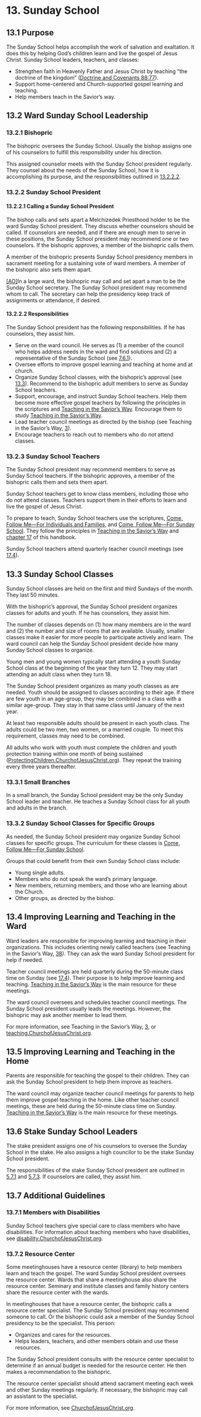 # 13. Sunday School

## 13.1 Purpose

The Sunday School helps accomplish the work of salvation and exaltation. It does this by helping God’s children learn and live the gospel of Jesus Christ. Sunday School leaders, teachers, and classes:

* Strengthen faith in Heavenly Father and Jesus Christ by teaching “the doctrine of the kingdom” ([Doctrine and Covenants 88:77](/study/scriptures/dc-testament/dc/88.77?lang=eng#p77)).
* Support home-centered and Church-supported gospel learning and teaching.
* Help members teach in the Savior’s way.
## 13.2 Ward Sunday School Leadership

### 13.2.1 Bishopric

The bishopric oversees the Sunday School. Usually the bishop assigns one of his counselors to fulfill this responsibility under his direction.

This assigned counselor meets with the Sunday School president regularly. They counsel about the needs of the Sunday School, how it is accomplishing its purpose, and the responsibilities outlined in [13.2.2.2](/study/manual/general-handbook/13-sunday-school?lang=eng¶=title_number33-p100#title_number33).

### 13.2.2 Sunday School President

#### 13.2.2.1 Calling a Sunday School President

The bishop calls and sets apart a Melchizedek Priesthood holder to be the ward Sunday School president. They discuss whether counselors should be called. If counselors are needed, and if there are enough men to serve in these positions, the Sunday School president may recommend one or two counselors. If the bishopric approves, a member of the bishopric calls them.

A member of the bishopric presents Sunday School presidency members in sacrament meeting for a sustaining vote of ward members. A member of the bishopric also sets them apart.

[[AO]](0-introductory-overview.md#02-adaptation-and-optional-resources)In a large ward, the bishopric may call and set apart a man to be the Sunday School secretary. The Sunday School president may recommend whom to call. The secretary can help the presidency keep track of assignments or attendance, if desired.

#### 13.2.2.2 Responsibilities

The Sunday School president has the following responsibilities. If he has counselors, they assist him.

* Serve on the ward council. He serves as (1) a member of the council who helps address needs in the ward and find solutions and (2) a representative of the Sunday School (see [7.6.1](/study/manual/general-handbook/7-councils-in-the-church?lang=eng¶=title_number10-p29#title_number10)).
* Oversee efforts to improve gospel learning and teaching at home and at church.
* Organize Sunday School classes, with the bishopric’s approval (see [13.3](/study/manual/general-handbook/13-sunday-school?lang=eng¶=title_number9-p117#title_number9)). Recommend to the bishopric adult members to serve as Sunday School teachers.
* Support, encourage, and instruct Sunday School teachers. Help them become more effective gospel teachers by following the principles in the scriptures and [Teaching in the Savior’s Way](/study/manual/teaching-in-the-saviors-way/preface?lang=eng). Encourage them to study [Teaching in the Savior’s Way](/study/manual/teaching-in-the-saviors-way/preface?lang=eng).
* Lead teacher council meetings as directed by the bishop (see Teaching in the Savior’s Way, [3](/study/manual/teaching-in-the-saviors-way/teacher-council-meetings?lang=eng)).
* Encourage teachers to reach out to members who do not attend classes.
### 13.2.3 Sunday School Teachers

The Sunday School president may recommend members to serve as Sunday School teachers. If the bishopric approves, a member of the bishopric calls them and sets them apart.

Sunday School teachers get to know class members, including those who do not attend classes. Teachers support them in their efforts to learn and live the gospel of Jesus Christ.

To prepare to teach, Sunday School teachers use the scriptures, [Come, Follow Me﻿—For Individuals and Families](http://www.churchofjesuschrist.org/manual/come-follow-me/individuals-and-families), and [Come, Follow Me﻿—For Sunday School](http://www.churchofjesuschrist.org/manual/come-follow-me/sunday-school). They follow the principles in [Teaching in the Savior’s Way](/study/manual/teaching-in-the-saviors-way/preface?lang=eng) and [chapter 17](/study/manual/general-handbook/17-teaching-the-gospel?lang=eng) of this handbook.

Sunday School teachers attend quarterly teacher council meetings (see [17.4](/study/manual/general-handbook/17-teaching-the-gospel?lang=eng¶=title_number41-p151#title_number41)).

## 13.3 Sunday School Classes

Sunday School classes are held on the first and third Sundays of the month. They last 50 minutes.

With the bishopric’s approval, the Sunday School president organizes classes for adults and youth. If he has counselors, they assist him.

The number of classes depends on (1) how many members are in the ward and (2) the number and size of rooms that are available. Usually, smaller classes make it easier for more people to participate actively and learn. The ward council can help the Sunday School president decide how many Sunday School classes to organize.

Young men and young women typically start attending a youth Sunday School class at the beginning of the year they turn 12. They may start attending an adult class when they turn 18.

The Sunday School president organizes as many youth classes as are needed. Youth should be assigned to classes according to their age. If there are few youth in an age-group, they may be combined in a class with a similar age-group. They stay in that same class until January of the next year.

At least two responsible adults should be present in each youth class. The adults could be two men, two women, or a married couple. To meet this requirement, classes may need to be combined.

All adults who work with youth must complete the children and youth protection training within one month of being sustained ([ProtectingChildren.ChurchofJesusChrist.org](http://www.churchofjesuschrist.org/callings/church-safety-and-health/protecting-children-and-youth)). They repeat the training every three years thereafter.

### 13.3.1 Small Branches

In a small branch, the Sunday School president may be the only Sunday School leader and teacher. He teaches a Sunday School class for all youth and adults in the branch.

### 13.3.2 Sunday School Classes for Specific Groups

As needed, the Sunday School president may organize Sunday School classes for specific groups. The curriculum for these classes is [Come, Follow Me﻿—For Sunday School](http://www.churchofjesuschrist.org/manual/come-follow-me/sunday-school).

Groups that could benefit from their own Sunday School class include:

* Young single adults.
* Members who do not speak the ward’s primary language.
* New members, returning members, and those who are learning about the Church.
* Other groups, as directed by the bishop.
## 13.4 Improving Learning and Teaching in the Ward

Ward leaders are responsible for improving learning and teaching in their organizations. This includes orienting newly called teachers (see Teaching in the Savior’s Way, [38](/study/manual/teaching-in-the-saviors-way/appendix/orienting-new-teachers-a-responsibility-of-priesthood-and-auxiliary-leaders?lang=eng)). They can ask the ward Sunday School president for help if needed.

Teacher council meetings are held quarterly during the 50-minute class time on Sunday (see [17.4](/study/manual/general-handbook/17-teaching-the-gospel?lang=eng¶=title_number41-p151#title_number41)). Their purpose is to help improve learning and teaching. [Teaching in the Savior’s Way](/study/manual/teaching-in-the-saviors-way/preface?lang=eng) is the main resource for these meetings.

The ward council oversees and schedules teacher council meetings. The Sunday School president usually leads the meetings. However, the bishopric may ask another member to lead them.

For more information, see Teaching in the Savior’s Way, [3](/study/manual/teaching-in-the-saviors-way/teacher-council-meetings?lang=eng), or [teaching.ChurchofJesusChrist.org](http://www.churchofjesuschrist.org/manual/come-follow-me/teaching-in-the-saviors-way).

## 13.5 Improving Learning and Teaching in the Home

Parents are responsible for teaching the gospel to their children. They can ask the Sunday School president to help them improve as teachers.

The ward council may organize teacher council meetings for parents to help them improve gospel teaching in the home. Like other teacher council meetings, these are held during the 50-minute class time on Sunday. [Teaching in the Savior’s Way](/study/manual/teaching-in-the-saviors-way?lang=eng) is the main resource for these meetings.

## 13.6 Stake Sunday School Leaders

The stake president assigns one of his counselors to oversee the Sunday School in the stake. He also assigns a high councilor to be the stake Sunday School president.

The responsibilities of the stake Sunday School president are outlined in [5.7.1](/study/manual/general-handbook/5-stake-leadership?lang=eng¶=title_number32-p252#title_number32) and [5.7.3](/study/manual/general-handbook/5-stake-leadership?lang=eng¶=title_number38-p268#title_number38). If counselors are called, they assist him.

## 13.7 Additional Guidelines

### 13.7.1 Members with Disabilities

Sunday School teachers give special care to class members who have disabilities. For information about teaching members who have disabilities, see [disability.ChurchofJesusChrist.org](http://www.churchofjesuschrist.org/life/disability).

### 13.7.2 Resource Center

Some meetinghouses have a resource center (library) to help members learn and teach the gospel. The ward Sunday School president oversees the resource center. Wards that share a meetinghouse also share the resource center. Seminary and institute classes and family history centers share the resource center with the wards.

In meetinghouses that have a resource center, the bishopric calls a resource center specialist. The Sunday School president may recommend someone to call. Or the bishopric could ask a member of the Sunday School presidency to be the specialist. This person:

* Organizes and cares for the resources.
* Helps leaders, teachers, and other members obtain and use these resources.

The Sunday School president consults with the resource center specialist to determine if an annual budget is needed for the resource center. He then makes a recommendation to the bishopric.

The resource center specialist should attend sacrament meeting each week and other Sunday meetings regularly. If necessary, the bishopric may call an assistant to the specialist.

For more information, see [ChurchofJesusChrist.org](http://www.churchofjesuschrist.org/callings/sunday-school/my-calling/meetinghouse-libraries).